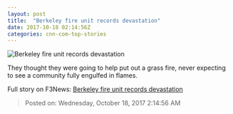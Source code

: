 ```yaml
---
layout: post
title:  "Berkeley fire unit records devastation"
date: 2017-10-18 02:14:56Z
categories: cnn-com-top-stories
---
```


![Berkeley fire unit records devastation](http://cdn.cnn.com/cnnnext/dam/assets/171017203547-02-santa-rosa-fires-berkeley-fire-department-screengrab-super-tease.jpg)

They thought they were going to help put out a grass fire, never expecting to see a community fully engulfed in flames.


Full story on F3News: [Berkeley fire unit records devastation](http://www.f3nws.com/n/ed4E2)

> Posted on: Wednesday, October 18, 2017 2:14:56 AM
